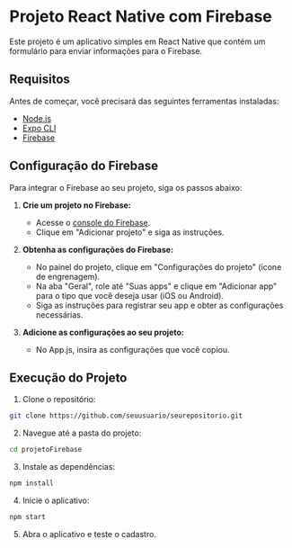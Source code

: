 # Projeto React Native com Firebase

Este projeto é um aplicativo simples em React Native que contém um formulário para enviar informações para o Firebase.

## Requisitos

Antes de começar, você precisará das seguintes ferramentas instaladas:

- [Node.js](https://nodejs.org/)
- [Expo CLI](https://docs.expo.dev/get-started/installation/)
- [Firebase](https://firebase.google.com/)

## Configuração do Firebase

Para integrar o Firebase ao seu projeto, siga os passos abaixo:

1. **Crie um projeto no Firebase:**
   - Acesse o [console do Firebase](https://console.firebase.google.com/).
   - Clique em "Adicionar projeto" e siga as instruções.

2. **Obtenha as configurações do Firebase:**
   - No painel do projeto, clique em "Configurações do projeto" (ícone de engrenagem).
   - Na aba "Geral", role até "Suas apps" e clique em "Adicionar app" para o tipo que você deseja usar (iOS ou Android).
   - Siga as instruções para registrar seu app e obter as configurações necessárias.

3. **Adicione as configurações ao seu projeto:**
   - No App.js, insira as configurações que você copiou.

## Execução do Projeto

1. Clone o repositório:
```bash
git clone https://github.com/seuusuario/seurepositorio.git
```

2. Navegue até a pasta do projeto:
```bash
cd projetoFirebase
```

3. Instale as dependências:
```bash
npm install
```

4. Inicie o aplicativo:
```bash
npm start
```
5. Abra o aplicativo e teste o cadastro.